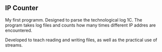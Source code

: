 ## IP Counter

My first programm. Designed to parse the technological log 1C.
The program takes log files and counts how many times different IP addres are encountered.

Developed to teach reading and writing files, as well as the practical use of streams.